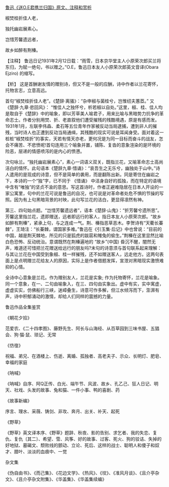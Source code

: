 [鲁迅《送O.E君携兰归国》原文、注释和赏析](https://www.vrrw.net/wx/9309.html)

椒焚桂折佳人老，

独托幽岩展素心。

岂惜芳馨遗远者，

故乡如醉有荆榛。

【注释】 鲁迅日记1931年2月12日载：“雨雪，日本京华堂主人小原荣次郎买兰将东归，为赋一绝句，书以赠之。”O.E，鲁迅日本友人小原荣次郎英文音译(Obara Ejziro) 的缩写。



【析】 这是首酬谢友情的赠别诗，但又不是一般的应酬，诗中作者以兰花寄怀，托物言志，立意高远。

首句“椒焚桂折佳人老”。《楚辞·离骚》：“杂申椒与菌桂兮，岂惟纫夫蕙茝。” 又 《楚辞·九章·悲回风》： “惟佳人之独怀兮，析若椒以自处。”这里，椒、桂、佳人均是取自于《楚辞》中的喻象，即以芳草美人喻君子，用来比喻与黑暗势力抗争的革命志士。作者分别用焚、折、老直叙他们遭受摧残的残酷境遇，原是有感而发。1931年1月，左联李伟森、柔石等五位青年作家被反动当局逮捕，遭到非人的摧残，当时诗人也正遭到反动当局通缉，其残酷的现实可说是耳闻身受。面对着这一桩桩“椒焚桂折”的事实，天若有情天亦老，更何况是为同一目标而奋斗的战友，怎会不痛苦、不悲愤呢!首句连用三个喻象并置，铺陈、复沓的意象渲染的是环境的险恶，层递的情感喷泻的是内心的愤懑。

次句咏兰。“独托幽岩展素心”，素心一词语义双关，既指兰花，又喻革命志士高尚洁白的情怀。此句语本《楚辞九章·惜诵》：“哀吾生之无乐兮，幽独处于山中。”诗人遣用的是现成的诗意，但不是简单的袭用，而是翻陈出新。同是寄住在幽岩之下，本诗的一个“独”字，已不同于 《惜诵》 中洁身自好的孤独，而在特定的语境中含有“唯独”的坚贞不渝的意思。写这首诗时，作者正避难隐居在日本人开设的一 家公寓里，句中的兰花可说是鲁迅的自况，也可说是对革命者处危不惧的节操的写照。因为有上句黑暗背景的衬映，此句写兰花的洁白，更显得凛然有神。

第三、四句始点题。“岂惜芳馨遗远者”，语本《楚辞·山鬼》：“折芳馨兮遗所思”。芳馨这里指兰花，遗即赠送，远者即远行的客人，指日本友人小原荣次郎。“故乡如醉有荆榛”，紧承上句，与之连成一气。荆、榛指恶草恶木。李贺诗有“天衢长蓁棘”，王琦注：“长蓁棘，谓国家多难。”鲁迅在《引玉集·后记》中也曾说：“目前的中国，越是荆天棘地，所见的只是狐虎的跋扈和雉兔的偷生。”荆榛在这里显然比喻白色恐怖、反动统治。意谓既然在荆榛遍地的 “故乡”(中国) 昏沉不醒，闇然无声，难道还可惜把兰花赠送给远行的朋友吗?末句的诗意须与首句联系起来理解：与其让兰花在中国受到象椒、桂一样摧残，还不如赠送客人，远走他方。这两句表面上是点明赠兰花给友人的原因，实际上是作者借题发挥，宣泄对黑暗现实激愤难抑的心情。

全诗中心意象是兰花。作为赠别友人，兰花是实象; 作为托物寄怀，兰花是喻象。同一个意象，在一、二句由喻象入，在三、四句由实象出。虚中有实，实中寓虚，虚虚实实，仿佛船行三峡，迷嶂叠生，诗意可作多解，但江水倾泻而下，澎湃有声，诗中积郁涌动的激情，却给人们同样的震撼的力量。

鲁迅作品全集鉴赏

《朝花夕拾》

范爱农、《二十四孝图》、藤野先生、阿长与山海经、从百草园到三味书屋、五猖会、狗·猫·鼠、琐记、无常

《仿徨》

祝福、弟兄、在酒楼上、伤逝、离婚、孤独者、高老夫子、示众、长明灯、肥皂、幸福的家庭

《呐喊》

《呐喊》自序、阿Q正传、白光、端午节、风波、故乡、孔乙己、狂人日记、明天、社戏、头发的故事、兔和猫、一件小事、鸭的喜剧、药

《故事新编》

序言、理水、采薇、铸剑、非攻、奔月、出关、补天、起死

《野草》

《野草》英文译本序、《野草》题辞、秋夜、影的告别、求乞者、我的失恋、复仇、复仇〔其二〕、希望、雪、风筝、好的故事、过客、死火、狗的驳诘、失掉的好地狱、墓碣文、颓败线的颤动、立论、死后、这样的战士、聪明人和傻子和奴才、腊叶、淡淡的血痕中、一觉

杂文集

《伪自由书》、《而己集》、《花边文学》、《热风》、《坟》、《准风月谈》、《且介亭杂文》、《且介亭杂文附集》、《华盖集》、《华盖集续编》

